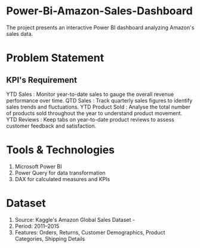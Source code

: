                    
# Power-Bi-Amazon-Sales-Dashboard
The project presents an interactive Power BI dashboard analyzing Amazon's sales data.

# Problem Statement 
## KPI's Requirement 
YTD Sales : Monitor year-to-date sales to gauge the overall revenue performance over time.
QTD Sales : Track quarterly sales figures to identify sales trends and fluctuations.
YTD Product Sold : Analyse the total number of products sold throughout the year to understand product movement.
YTD Reviews : Keep tabs on year-to-date product reviews to assess customer feedback and satisfaction.

# Tools & Technologies
1. Microsoft Power BI
2. Power Query for data transformation
3. DAX for calculated measures and KPIs

# Dataset
1. Source: Kaggle's Amazon Global Sales Dataset  -
2. Period: 2011–2015
3. Features: Orders, Returns, Customer Demographics, Product Categories, Shipping Details

